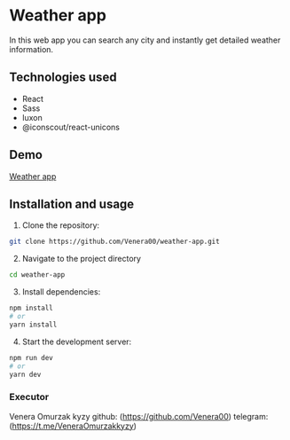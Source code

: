 # Weather app

In this web app you can search any city and instantly get detailed weather information.

## Technologies used

- React
- Sass
- luxon
- @iconscout/react-unicons

## Demo

[Weather app](weather-app-seven-omega-86.vercel.app)

## Installation and usage

1. Clone the repository:

```bash
git clone https://github.com/Venera00/weather-app.git
```

2. Navigate to the project directory

```bash
cd weather-app
```

3. Install dependencies:

```bash
npm install
# or
yarn install
```

4. Start the development server:

```bash
npm run dev
# or
yarn dev
```

### Executor

Venera Omurzak kyzy
github: (https://github.com/Venera00)
telegram: (https://t.me/VeneraOmurzakkyzy)
